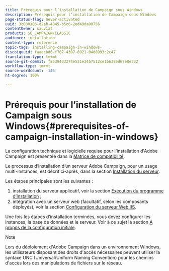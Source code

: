 ```yaml
---
title: Prérequis pour l’installation de Campaign sous Windows
description: Prérequis pour l’installation de Campaign sous Windows
page-status-flag: never-activated
uuid: 3c030186-d2ab-4845-b5c6-2ed49da00756
contentOwner: sauviat
products: SG_CAMPAIGN/CLASSIC
audience: installation
content-type: reference
topic-tags: installing-campaign-in-windows-
discoiquuid: faaecbd6-f707-4307-8921-04d8993c2c47
translation-type: tm+mt
source-git-commit: f8539433274e531e34b7512ce1b6385d67e8e332
workflow-type: tm+mt
source-wordcount: '146'
ht-degree: 100%

---
```



# Prérequis pour l’installation de Campaign sous Windows{#prerequisites-of-campaign-installation-in-windows}

La configuration technique et logicielle requise pour l&#39;installation d&#39;Adobe Campaign est présentée dans la [Matrice de compatibilité](https://helpx.adobe.com/fr/campaign/kb/compatibility-matrix.html).

Le processus d’installation d’un serveur Adobe Campaign, pour un usage multi-instances, est décrit ci-après, dans la section [Installation du serveur](../../installation/using/installing-the-server.md).

Les étapes principales sont les suivantes :

1. installation du serveur applicatif, voir la section [Exécution du programme d’installation](../../installation/using/installing-the-server.md#executing-the-installation-program) ;
1. intégration avec un serveur web (facultatif, selon les composants déployés), voir la section [Configuration du serveur Web IIS](../../installation/using/integration-into-a-web-server-for-windows.md#configuring-the-iis-web-server).

Une fois les étapes d’installation terminées, vous devez configurer les instances, la base de données et le serveur. Voir à ce sujet la section [A propos de la configuration initiale](../../installation/using/about-initial-configuration.md).

>[!NOTE]
>
>Lors du déploiement d&#39;Adobe Campaign dans un environnement Windows, les utilisateurs disposant des droits d&#39;accès nécessaires peuvent utiliser la syntaxe UNC (Universal/Uniform Naming Convention) pour les chemins d&#39;accès lors des manipulations de fichiers sur le réseau.


